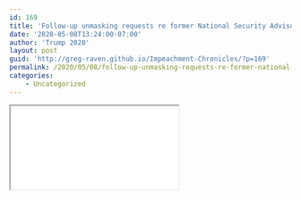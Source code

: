 ```yaml
---
id: 169
title: 'Follow-up unmasking requests re former National Security Advisor [Michael Flynn]'
date: '2020-05-08T13:24:00-07:00'
author: 'Trump 2020'
layout: post
guid: 'http://greg-raven.github.io/Impeachment-Chronicles/?p=169'
permalink: /2020/05/08/follow-up-unmasking-requests-re-former-national-security-advisor-michael-flynn/
categories:
    - Uncategorized
---
```


<iframe class="pdf" src="/assets/2020-05-13-ODNI-to-CEG-RHJ-Unmasking.pdf"> </iframe>